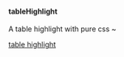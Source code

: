 #### tableHighlight

A table highlight with pure css ~

[table highlight](http://xiao-jing.github.io/demo/pure-css-table-highlight.html)
